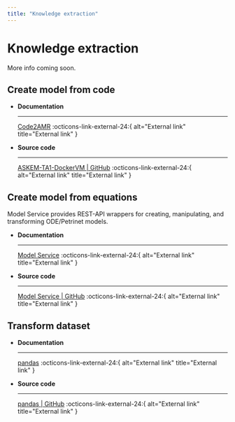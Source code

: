 ```yaml
---
title: "Knowledge extraction"
---
```


# Knowledge extraction

More info coming soon.

## Create model from code

<div class="grid cards" markdown>

-   __Documentation__

    ---

    [Code2AMR](https://github.com/ml4ai/ASKEM-TA1-DockerVM?tab=readme-ov-file#code2amr) :octicons-link-external-24:{ alt="External link" title="External link" }

-   __Source code__

    ---

    [ASKEM-TA1-DockerVM | GitHub](https://github.com/ml4ai/ASKEM-TA1-DockerVM) :octicons-link-external-24:{ alt="External link" title="External link" }
</div>

## Create model from equations

Model Service provides REST-API wrappers for creating, manipulating, and transforming ODE/Petrinet models.

<div class="grid cards" markdown>

-   __Documentation__

    ---

    [Model Service](https://github.com/DARPA-ASKEM/model-service/blob/07ae21cae2d5465f9ac5b5bbbe6c7b28b7259f04/src/ModelService.jl#L54) :octicons-link-external-24:{ alt="External link" title="External link" }

-   __Source code__

    ---

    [Model Service | GitHub](https://github.com/DARPA-ASKEM/model-service/) :octicons-link-external-24:{ alt="External link" title="External link" }
</div>

## Transform dataset

<div class="grid cards" markdown>

-   __Documentation__

    ---

    [pandas](https://pandas.pydata.org/docs/user_guide/index.html#user-guide) :octicons-link-external-24:{ alt="External link" title="External link" }

-   __Source code__

    ---

    [pandas | GitHub](https://github.com/pandas-dev/pandas) :octicons-link-external-24:{ alt="External link" title="External link" }
</div>